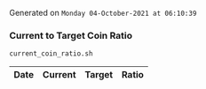 Generated on `Monday 04-October-2021 at 06:10:39`

### Current to Target Coin Ratio
`current_coin_ratio.sh`

Date|Current|Target|Ratio
---|---|---|---
